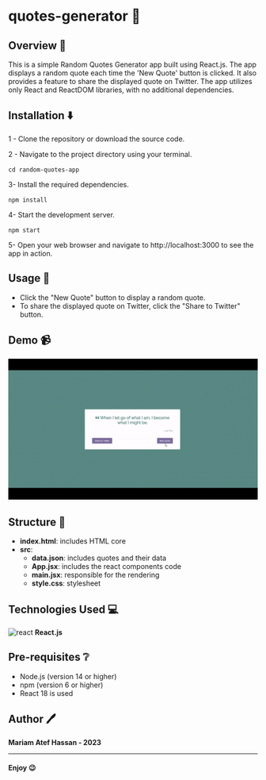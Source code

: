 # quotes-generator 💌

## Overview 📄
This is a simple Random Quotes Generator app built using React.js. The app displays a random quote each time the 'New Quote' button is clicked. It also provides a feature to share the displayed quote on Twitter. The app utilizes only React and ReactDOM libraries, with no additional dependencies.


## Installation ⬇️

1 - Clone the repository or download the source code.

2 - Navigate to the project directory using your terminal.

```
cd random-quotes-app
```

3- Install the required dependencies.

```
npm install
```

4- Start the development server.

```
npm start
```

5- Open your web browser and navigate to http://localhost:3000 to see the app in action.


## Usage 👐

- Click the "New Quote" button to display a random quote.
- To share the displayed quote on Twitter, click the "Share to Twitter" button.


## Demo 📹

<img src='demo/demo.gif' alt='demo gif'>


## Structure 🌲

- **index.html**: includes HTML core
- **src**:
  - **data.json**: includes quotes and their data
  - **App.jsx**: includes the react components code
  - **main.jsx**: responsible for the rendering
  - **style.css**: stylesheet


## Technologies Used 💻

<img src="https://upload.wikimedia.org/wikipedia/commons/thumb/a/a7/React-icon.svg/2300px-React-icon.svg.png" alt="react" width="30" height="30"> __React.js__


## Pre-requisites :grey_question:
- Node.js (version 14 or higher)
- npm (version 6 or higher)
- React 18 is used


## Author 🖊️

**Mariam Atef Hassan  - 2023**

<hr>

#### Enjoy :wink:
